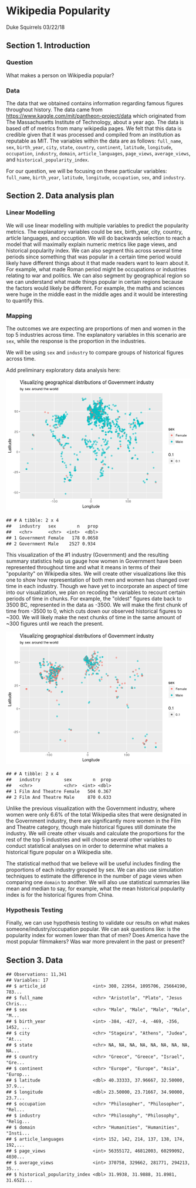 Wikipedia Popularity
================
Duke Squirrels
03/22/18

Section 1. Introduction
-----------------------

### Question

What makes a person on Wikipedia popular?

### Data

The data that we obtained contains information regarding famous figures throughout history. The data came from <https://www.kaggle.com/mit/pantheon-project/data> which originated from The Massachusetts Institute of Technology, about a year ago. The data is based off of metrics from many wikipedia pages. We felt that this data is credible given that it was processed and compiled from an institution as reputable as MIT. The variables within the data are as follows: `full_name`, `sex`, `birth_year`, `city`, `state`, `country`, `continent`, `latitude`, `longitude`, `occupation`, `industry`, `domain`, `article_languages`, `page_views`, `average_views`, and `historical_popularity_index`.

For our question, we will be focusing on these particular variables: `full_name`, `birth_year`, `latitude`, `longitude`, `occupation`, `sex`, and `industry`.

Section 2. Data analysis plan
-----------------------------

### Linear Modelling

We will use linear modelling with multiple variables to predict the popularity metrics. The explanatory variables could be sex, birth\_year, city, country, article languages, and occuption. We will do backwards selection to reach a model that will maximally explain numeric metrics like page views, and historical popularity index. We can also segment this across several time periods since something that was popular in a certain time period would likely have different things about it that made readers want to learn about it. For example, what made Roman period might be occupations or industries relating to war and politics. We can also segment by geographical region so we can understand what made things popular in certain regions because the factors would likely be different. For example, the maths and sciences were huge in the middle east in the middle ages and it would be interesting to quantify this.

### Mapping

The outcomes we are expecting are proportions of men and women in the top 5 industries across time. The explanatory variables in this scenario are `sex`, while the response is the proportion in the industries.

We will be using `sex` and `industry` to compare groups of historical figures across time.

Add preliminary exploratory data analysis here:

![](proposal_files/figure-markdown_github/Government_preliminary_visual-1.png)

    ## # A tibble: 2 x 4
    ##   industry   sex        n   prop
    ##   <chr>      <chr>  <int>  <dbl>
    ## 1 Government Female   178 0.0658
    ## 2 Government Male    2527 0.934

This visualization of the \#1 industry (Government) and the resulting summary statistics help us gauge how women in Government have been represented throughout time and what it means in terms of their "popularity" on Wikipedia sites. We will create other visualizations like this one to show how representation of both men and women has changed over time in each industry. Though we have yet to incorporate an aspect of time into our visualization, we plan on recoding the variables to recount certain periods of time in chunks. For example, the "oldest" figures date back to 3500 BC, represented in the data as -3500. We will make the first chunk of time from -3500 to 0, which cuts down our observed historical figures to ~300. We will likely make the next chunks of time in the same amount of ~300 figures until we reach the present.

![](proposal_files/figure-markdown_github/Film-And-Theatre_preliminary_visual-1.png)

    ## # A tibble: 2 x 4
    ##   industry         sex        n  prop
    ##   <chr>            <chr>  <int> <dbl>
    ## 1 Film And Theatre Female   504 0.367
    ## 2 Film And Theatre Male     870 0.633

Unlike the previous visualization with the Government industry, where women were only 6.6% of the total Wikipedia sites that were designated in the Government industry, there are significantly more women in the Film and Theatre category, though male historical figures still dominate the industry. We will create other visuals and calculate the proportions for the rest of the top 5 industries and will choose several other variables to conduct statistical analyses on in order to determine what makes a historical figure popular on a Wikipedia site.

The statistical method that we believe will be useful includes finding the proportions of each industry grouped by sex. We can also use simulation techniques to estimate the difference in the number of page views when comparing one `domain` to another. We will also use statistical summaries like mean and median to say, for example, what the mean historical popularity index is for the historical figures from China.

### Hypothesis Testing

Finally, we can use hypothesis testing to validate our results on what makes someone/industry/occupation popular. We can ask questions like: is the popularity index for women lower than that of men? Does America have the most popular filmmakers? Was war more prevalent in the past or present?

Section 3. Data
---------------

    ## Observations: 11,341
    ## Variables: 17
    ## $ article_id                  <int> 308, 22954, 1095706, 25664190, 783...
    ## $ full_name                   <chr> "Aristotle", "Plato", "Jesus Chris...
    ## $ sex                         <chr> "Male", "Male", "Male", "Male", "M...
    ## $ birth_year                  <int> -384, -427, -4, -469, -356, 1452, ...
    ## $ city                        <chr> "Stageira", "Athens", "Judea", "At...
    ## $ state                       <chr> NA, NA, NA, NA, NA, NA, NA, NA, NA...
    ## $ country                     <chr> "Greece", "Greece", "Israel", "Gre...
    ## $ continent                   <chr> "Europe", "Europe", "Asia", "Europ...
    ## $ latitude                    <dbl> 40.33333, 37.96667, 32.50000, 37.9...
    ## $ longitude                   <dbl> 23.50000, 23.71667, 34.90000, 23.7...
    ## $ occupation                  <chr> "Philosopher", "Philosopher", "Rel...
    ## $ industry                    <chr> "Philosophy", "Philosophy", "Relig...
    ## $ domain                      <chr> "Humanities", "Humanities", "Insti...
    ## $ article_languages           <int> 152, 142, 214, 137, 138, 174, 192,...
    ## $ page_views                  <int> 56355172, 46812003, 60299092, 4030...
    ## $ average_views               <int> 370758, 329662, 281771, 294213, 35...
    ## $ historical_popularity_index <dbl> 31.9938, 31.9888, 31.8981, 31.6521...
